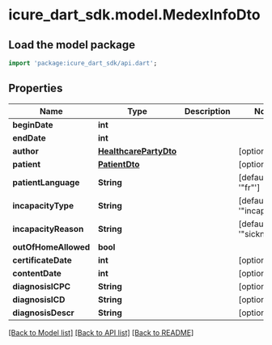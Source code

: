 # icure_dart_sdk.model.MedexInfoDto

## Load the model package
```dart
import 'package:icure_dart_sdk/api.dart';
```

## Properties
Name | Type | Description | Notes
------------ | ------------- | ------------- | -------------
**beginDate** | **int** |  |
**endDate** | **int** |  |
**author** | [**HealthcarePartyDto**](HealthcarePartyDto.md) |  | [optional]
**patient** | [**PatientDto**](PatientDto.md) |  | [optional]
**patientLanguage** | **String** |  | [default to '"fr"']
**incapacityType** | **String** |  | [default to '"incapacity"']
**incapacityReason** | **String** |  | [default to '"sickness"']
**outOfHomeAllowed** | **bool** |  |
**certificateDate** | **int** |  | [optional]
**contentDate** | **int** |  | [optional]
**diagnosisICPC** | **String** |  | [optional]
**diagnosisICD** | **String** |  | [optional]
**diagnosisDescr** | **String** |  | [optional]

[[Back to Model list]](../README.md#documentation-for-models) [[Back to API list]](../README.md#documentation-for-api-endpoints) [[Back to README]](../README.md)
